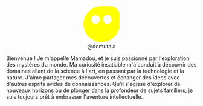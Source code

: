 <p align="center">
  <img width="96" src="./logo-domutala.png" alt="Mamadou Talla DIA">
  <br />
  @domutala
</p>


Bienvenue ! Je m'appelle Mamadou, et je suis passionné par l'exploration des mystères du monde. Ma curiosité insatiable m'a conduit à découvrir des domaines allant de la science à l'art, en passant par la technologie et la nature. J'aime partager mes découvertes et échanger des idées avec d'autres esprits avides de connaissances. Qu'il s'agisse d'explorer de nouveaux horizons ou de plonger dans la profondeur de sujets familiers, je suis toujours prêt à embrasser l'aventure intellectuelle.


